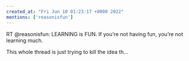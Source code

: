 ```yaml
---
created_at: "Fri Jun 10 01:23:17 +0000 2022"
mentions: ['reasonisfun']
---
```


RT @reasonisfun: LEARNING is FUN. If you’re not having fun, you’re not learning much.

This whole thread is just trying to kill the idea th…